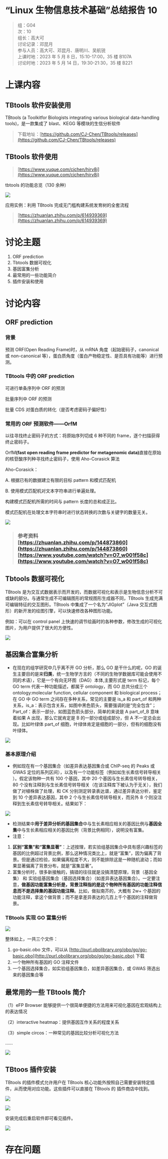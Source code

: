 # “Linux 生物信息技术基础”总结报告 10

> 组：G04<br/>次：10<br/>组长：高大可<br/>讨论记录：邓昆月<br/>参与人员：高大可、邓昆月、唐明川、吴航锐<br/>上课时地：2023 年 5 月 8 日，15:10-17:00，35 楼 B107A<br/>讨论时地：2023 年 5 月 14 日，19:30-21:30，35 楼 B221

# 上课内容

## TBtools 软件安装使用

TBtools (a Toolkitfor Biologists integrating various biological data-handling tools)，是一款集成了 blast、KEGG 等模块的生信分析软件

> 下载地址：[https://github.com/CJ-Chen/TBtools/releases](https://github.com/CJ-Chen/TBtools/releases)

## TBtools 软件使用

> [https://www.yuque.com/cjchen/hirv8i](https://www.yuque.com/cjchen/hirv8i)

tbtools 的功能总览（130 余种）

![](static/Mhu3bY4R6otkdLxxchpcEgjanPf.png)

应用实例：利用 TBtools 完成无门槛构建系统发育树的全套流程

> [https://zhuanlan.zhihu.com/p/614939369](https://zhuanlan.zhihu.com/p/614939369)

# <strong>讨论主题</strong>

1. ORF prediction
2. Tbtools 数据可视化
3. 基因富集分析
4. 最常用的一些功能简介
5. 插件安装和使用

# 讨论内容

## ORF prediction

### 背景

预测 ORF(Open Reading Frame)时，从 mRNA 角度（起始密码子，canonical 或 non-canonical 等），蛋白质角度（蛋白产物稳定性、是否具有功能等）进行预测。

### TBtools 中的 ORF prediction

可进行单条序列中 ORF 的预测

批量序列中 ORF 的预测

批量 CDS 对蛋白质的转化（是否考虑密码子偏好性）

### 常用的 ORF 预测软件——<strong>OrfM</strong>

以往寻找终止密码子的方式：将原始序列切成 6 种不同的 frame，逐个扫描获得终止密码子。

OrfM<strong>(</strong><strong>fast open reading frame predictor for metagenomic data</strong><strong>)</strong>直接在原始的核苷酸序列种寻找终止密码子，使用 Aho-Corasick 算法

Aho-Corasick：

A. 根据已有的数据建立有限的目标 pattern 和模式匹配机

B. 使用模式匹配机对文本字符串进行单遍处理。

构建模式匹配机所需的时间与 pattern 长度的总和成正比。

模式匹配机在处理文本字符串时进行状态转换的次数与关键字的数量无关。

![](static/ZnIxbVuNwojGb3xCUdQc47mcn9e.png)

> ### 参考资料<br/>[https://zhuanlan.zhihu.com/p/144873860](https://zhuanlan.zhihu.com/p/144873860)<br/>[https://www.youtube.com/watch?v=O7_w001f58c](https://www.youtube.com/watch?v=O7_w001f58c)

## Tbtools 数据可视化

TBtools 是为交互式数据表示而开发的，而数据可视化和表示是生物信息分析不可或缺的部分。与通常生成不可编辑图形的常规图形生成器不同，TBtools 生成充满可编辑特征的交互图形。TBtools 中集成了一个名为“JIGplot”（Java 交互式图形）的新开发的绘图引擎，可以快速修改各种图形功能。

例如：可以在 control panel 上快速的调节绘画时的各种参数，修改生成的可视化图片，为用户提供了很大的方便性。

![](static/V3oVbfSVDoffuUxEjr0clE7SnMe.png)

## 基因集合富集分析

- 在现在的组学研究中几乎离不开 GO 分析，那么 GO 是干什么的呢，GO 的诞生主要目的是来<strong>归类</strong>，统一生物学方言的（不同的生物学数据库可能会使用不同的术语），它是一个有向无环图（DAG）本体,主要形式是 term 标记，每个 GO term 代表一种功能描述，都属于 ontology，而 GO 总共分成三个 ontology:molecular function, cellular component 和 biological process；在 GO 中 GO term 之间存在多种关系，常见的主要是 is_a 和 part_of 和两种关系，is_a：表示包含关系，如图中黑色箭头，需要强调的是“完全包含”；Part_of：表示一部分，如图蓝色箭头部分，简单的来说是 A part_of_B 意味着如果 A 出现，那么它就肯定是 B 的一部分或组成部分，但 A 不一定总会出现。比如叶绿体 part_of 细胞，叶绿体肯定是细胞的一部分，但有的细胞没有叶绿体。

![](static/VVtAb09QWooSRlx3hWAcgunXn7g.png)

### 基本原理介绍

- 例如现在有一个基因集合（如差异表达基因集合或 ChIP-seq 的 Peaks 或 GWAS 定位的系列区间），以及有一个功能标签（例如如生长素信号转导相关 ）。假定该物种一共有 100 个基因，其中 20 个基因与生长素信号转导相关，80 个没有注释到与生长素信号转导相关（在该注释库下被认为于无关），我们做了对植株做了处理，和 CK 分别测定转录表达谱，通过差异表达分析，鉴定到 10 个差异表达基因，其中 2 个与生长素信号转导相关，而另外 8 个则没注释到生长素信号转导相关。结果如下：

![](static/W0rYbyIbJoeq8vx1yNwc7yhznxb.png)

- 检测结果中<strong>用于差异分析的基因集合</strong>中与生长素相应相关的基因比例与<strong>基因全集</strong>中与生长素相应相关的基因比例（背景比例相同），说明没有富集。
- 注意：

1. <strong>区别“富集”和“富集显著”</strong>：上述按理，若实验组基因集合中具有感兴趣标签的基因的比例超过背景比例，那么这种情况类比上，就是“富集”，因为偏离了背景。但是通过检验，如果偏离程度不大，则不能排除这是一种随机波动；而如果显著偏离了背景分布，就是“富集显著”。
2. 富集分析时，很多新接触的，搞错的往往就是没搞清楚原理，背景（基因全集） 和 实验组基因集合（基因选择集合）（如差异表达基因集合）。一定要注意，<strong>做基因功能富集分析是，背景注释指的是这个物种所有基因的功能注释信息而不是选择集的基因功能注释</strong>。比如，做拟南芥的，大概有 2w+ 个基因的功能注释，拿这个做背景；而不是拿差异表达的几百上千个基因的注释做背景。

### TBtools 实现 GO 富集分析

![](static/GNwdbXpwgokAsjxUkzSc69STn8g.png)

整体如上，一共三个文件：

1. go-basic.obo 文件，可以从 [http://purl.obolibrary.org/obo/go/go-basic.obo](http://purl.obolibrary.org/obo/go/go-basic.obo) 下载
2. 一个物种所有基因的 GO 注释文件
3. 一个基因选择集合，如实验组基因集合，如差异基因集合，或 GWAS 筛选出来的基因集合等

## 最常用的一些 TBtools 简介

（1）eFP Browser 能够提供一个很简单便捷的方法用来可视化基因在宏观结构上的表达情况

（2）interactive heatmap：提供基因互作关系的程度关系

（3）simple circos：一种常见的基因比较分析可视化方法

……

![](static/Q4ddbA1Jmo3KtGxqoPDcTtvtnEc.png)

## TBtoos 插件安装

TBtools 的插件模式允许用户在 TBtools 核心功能外按照自己需要安装特定插件，从而使用对应功能。这些插件可以直接在 TBtools 的 插件商店中找到。

![](static/M9EUb5vFNoPsCTxhgdJceQaAn9b.png)

![](static/PqAxbphxCo6kcyxPYw5cXdAmnff.png)

安装完成后重启软件即可看见插件。

![](static/KxXKbIjaeohbeUxiLjMcYKConZb.png)

# 存在问题
